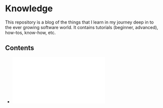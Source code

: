 # Knowledge
This repository is a blog of the things that I learn in my journey deep in to the ever growing software world. It contains tutorials (beginner, advanced), how-tos, know-how, etc.

## Contents
* ![Python 3](python3/README.md)
